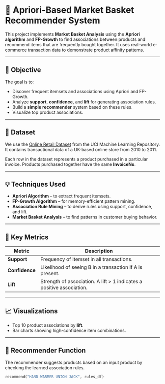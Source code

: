 # 🛒 Apriori-Based Market Basket Recommender System

This project implements **Market Basket Analysis** using the **Apriori algorithm** and **FP-Growth** to find associations between products and recommend items that are frequently bought together. It uses real-world e-commerce transaction data to demonstrate product affinity patterns.

---

## 📌 Objective

The goal is to:
- Discover frequent itemsets and associations using Apriori and FP-Growth.
- Analyze **support**, **confidence**, and **lift** for generating association rules.
- Build a **simple recommender** system based on these rules.
- Visualize top product associations.

---

## 🧾 Dataset

We use the [Online Retail Dataset](https://archive.ics.uci.edu/ml/datasets/online+retail) from the UCI Machine Learning Repository. It contains transactional data of a UK-based online store from 2010 to 2011.

Each row in the dataset represents a product purchased in a particular invoice. Products purchased together have the same **InvoiceNo**.

---

## 💡 Techniques Used

- **Apriori Algorithm** – to extract frequent itemsets.
- **FP-Growth Algorithm** – for memory-efficient pattern mining.
- **Association Rule Mining** – to derive rules using support, confidence, and lift.
- **Market Basket Analysis** – to find patterns in customer buying behavior.

---

## 🔢 Key Metrics

| Metric     | Description |
|------------|-------------|
| **Support** | Frequency of itemset in all transactions. |
| **Confidence** | Likelihood of seeing B in a transaction if A is present. |
| **Lift** | Strength of association. A lift > 1 indicates a positive association. |

---

## 📈 Visualizations

- Top 10 product associations by **lift**.
- Bar charts showing high-confidence item combinations.

---

## 🧠 Recommender Function

The recommender suggests products based on an input product by checking the learned association rules.

```python
recommend("HAND WARMER UNION JACK", rules_df)
